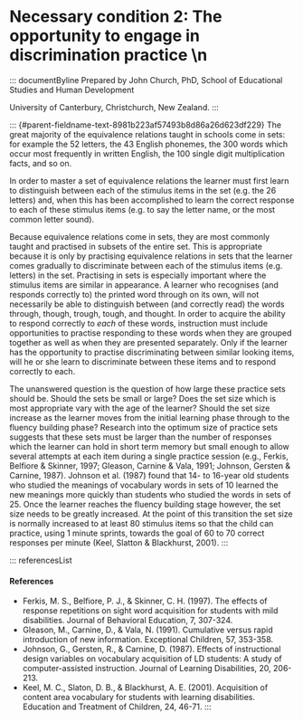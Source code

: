 # Necessary condition 2: The opportunity to engage in discrimination practice \n

::: documentByline
Prepared by John Church, PhD, School of Educational Studies and Human
Development

University of Canterbury, Christchurch, New Zealand.
:::

::: {#parent-fieldname-text-8981b223af57493b8d86a26d623df229}
The great majority of the equivalence relations taught in schools come
in sets: for example the 52 letters, the 43 English phonemes, the 300
words which occur most frequently in written English, the 100 single
digit multiplication facts, and so on.

In order to master a set of equivalence relations the learner must first
learn to distinguish between each of the stimulus items in the set (e.g.
the 26 letters) and, when this has been accomplished to learn the
correct response to each of these stimulus items (e.g. to say the letter
name, or the most common letter sound).

Because equivalence relations come in sets, they are most commonly
taught and practised in subsets of the entire set. This is appropriate
because it is only by practising equivalence relations in sets that the
learner comes gradually to discriminate between each of the stimulus
items (e.g. letters) in the set. Practising in sets is especially
important where the stimulus items are similar in appearance. A learner
who recognises (and responds correctly to) the printed word through on
its own, will not necessarily be able to distinguish between (and
correctly read) the words through, though, trough, tough, and thought.
In order to acquire the ability to respond correctly to *each* of these
words, instruction must include opportunities to practise responding to
these words when they are grouped together as well as when they are
presented separately. Only if the learner has the opportunity to
practise discriminating between similar looking items, will he or she
learn to discriminate between these items and to respond correctly to
each.

The unanswered question is the question of how large these practice sets
should be. Should the sets be small or large? Does the set size which is
most appropriate vary with the age of the learner? Should the set size
increase as the learner moves from the initial learning phase through to
the fluency building phase? Research into the optimum size of practice
sets suggests that these sets must be larger than the number of
responses which the learner can hold in short term memory but small
enough to allow several attempts at each item during a single practice
session (e.g., Ferkis, Belfiore & Skinner, 1997; Gleason, Carnine &
Vala, 1991; Johnson, Gersten & Carnine, 1987). Johnson et al. (1987)
found that 14- to 16-year old students who studied the meanings of
vocabulary words in sets of 10 learned the new meanings more quickly
than students who studied the words in sets of 25. Once the learner
reaches the fluency building stage however, the set size needs to be
greatly increased. At the point of this transition the set size is
normally increased to at least 80 stimulus items so that the child can
practice, using 1 minute sprints, towards the goal of 60 to 70 correct
responses per minute (Keel, Slatton & Blackhurst, 2001).
:::

::: referencesList
#### References

-   Ferkis, M. S., Belfiore, P. J., & Skinner, C. H. (1997). The effects
    of response repetitions on sight word acquisition for students with
    mild disabilities. Journal of Behavioral Education, 7, 307-324.
-   Gleason, M., Carnine, D., & Vala, N. (1991). Cumulative versus rapid
    introduction of new information. Exceptional Children, 57, 353-358.
-   Johnson, G., Gersten, R., & Carnine, D. (1987). Effects of
    instructional design variables on vocabulary acquisition of LD
    students: A study of computer-assisted instruction. Journal of
    Learning Disabilities, 20, 206-213.
-   Keel, M. C., Slaton, D. B., & Blackhurst, A. E. (2001). Acquisition
    of content area vocabulary for students with learning disabilities.
    Education and Treatment of Children, 24, 46-71.
:::
